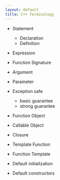 ```yaml
---
layout: default
title: C++ Terminology
---
```


* Statement
  * Declaration
  * Definition
* Expression

* Function Signature

* Argument
* Parameter

* Exception safe
  * basic guarantee
  * strong guarantee

* Function Object
* Callable Object
* Closure

* Template Function
* Function Template

* Default initialization
* Default constructors


